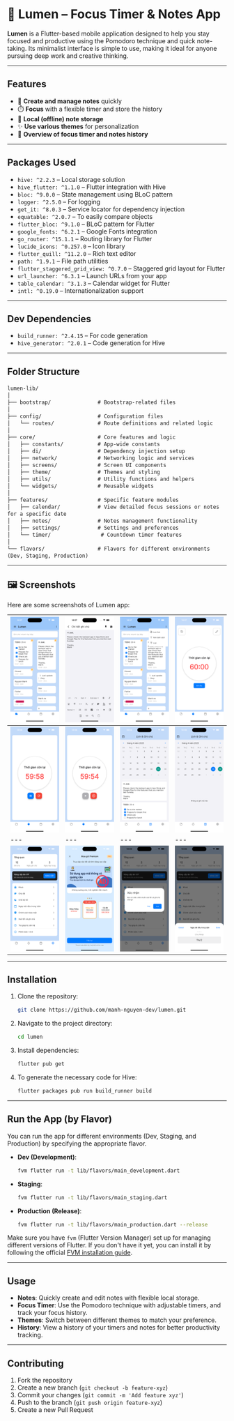 # 🌟 Lumen – Focus Timer & Notes App

**Lumen** is a Flutter-based mobile application designed to help you stay focused and productive using the Pomodoro technique and quick note-taking. Its minimalist interface is simple to use, making it ideal for anyone pursuing deep work and creative thinking.

---

## Features

- 📝 **Create and manage notes** quickly
- ⏱️ **Focus** with a flexible timer and store the history
- 💾 **Local (offline) note storage**
- ✨ **Use various themes** for personalization
- 📅 **Overview of focus timer and notes history**

---

## Packages Used

- `hive: ^2.2.3` – Local storage solution
- `hive_flutter: ^1.1.0` – Flutter integration with Hive
- `bloc: ^9.0.0` – State management using BLoC pattern
- `logger: ^2.5.0` – For logging
- `get_it: ^8.0.3` – Service locator for dependency injection
- `equatable: ^2.0.7` – To easily compare objects
- `flutter_bloc: ^9.1.0` – BLoC pattern for Flutter
- `google_fonts: ^6.2.1` – Google Fonts integration
- `go_router: ^15.1.1` – Routing library for Flutter
- `lucide_icons: ^0.257.0` – Icon library
- `flutter_quill: ^11.2.0` – Rich text editor
- `path: ^1.9.1` – File path utilities
- `flutter_staggered_grid_view: ^0.7.0` – Staggered grid layout for Flutter
- `url_launcher: ^6.3.1` – Launch URLs from your app
- `table_calendar: ^3.1.3` – Calendar widget for Flutter
- `intl: ^0.19.0` – Internationalization support

---

## Dev Dependencies

- `build_runner: ^2.4.15` – For code generation
- `hive_generator: ^2.0.1` – Code generation for Hive

---

## Folder Structure

```
lumen-lib/
│
├── bootstrap/               # Bootstrap-related files
│
├── config/                  # Configuration files
│   └── routes/              # Route definitions and related logic
│
├── core/                    # Core features and logic
│   ├── constants/           # App-wide constants
│   ├── di/                  # Dependency injection setup
│   ├── network/             # Networking logic and services
│   ├── screens/             # Screen UI components
│   ├── theme/               # Themes and styling
│   ├── utils/               # Utility functions and helpers
│   └── widgets/             # Reusable widgets
│
├── features/                # Specific feature modules
│   ├── calendar/            # View detailed focus sessions or notes for a specific date
│   ├── notes/               # Notes management functionality
│   ├── settings/            # Settings and preferences
│   └── timer/                # Countdown timer features
│
└── flavors/                 # Flavors for different environments (Dev, Staging, Production)
```

---

## 🖼️ Screenshots
Here are some screenshots of Lumen app:

| ![Screenshot 1](screenshots/screen1.png) | ![Screenshot 2](screenshots/screen2.png) | ![Screenshot 3](screenshots/screen3.png) | ![Screenshot 4](screenshots/screen4.png) |
|---|---|---|---|
| ![Screenshot 5](screenshots/screen5.png) | ![Screenshot 6](screenshots/screen6.png) | ![Screenshot 7](screenshots/screen7.png) | ![Screenshot 8](screenshots/screen8.png) |
|---|---|---|---|
| ![Screenshot 9](screenshots/screen9.png) | ![Screenshot 10](screenshots/screen10.png) | ![Screenshot 11](screenshots/screen11.png) | ![Screenshot 12](screenshots/screen12.png) |

---

## Installation

1. Clone the repository:
   ```bash
   git clone https://github.com/manh-nguyen-dev/lumen.git
   ```

2. Navigate to the project directory:
   ```bash
   cd lumen
   ```

3. Install dependencies:
   ```bash
   flutter pub get
   ```

4. To generate the necessary code for Hive:
   ```bash
   flutter packages pub run build_runner build
   ```

---

## Run the App (by Flavor)

You can run the app for different environments (Dev, Staging, and Production) by specifying the appropriate flavor.

- **Dev (Development)**:
  ```bash
  fvm flutter run -t lib/flavors/main_development.dart
  ```

- **Staging**:
  ```bash
  fvm flutter run -t lib/flavors/main_staging.dart
  ```

- **Production (Release)**:
  ```bash
  fvm flutter run -t lib/flavors/main_production.dart --release
  ```

Make sure you have `fvm` (Flutter Version Manager) set up for managing different versions of Flutter. If you don't have it yet, you can install it by following the official [FVM installation guide](https://fvm.app/documentation/getting-started/installation).

---

## Usage

- **Notes**: Quickly create and edit notes with flexible local storage.
- **Focus Timer**: Use the Pomodoro technique with adjustable timers, and track your focus history.
- **Themes**: Switch between different themes to match your preference.
- **History**: View a history of your timers and notes for better productivity tracking.

---

## Contributing

1. Fork the repository
2. Create a new branch (`git checkout -b feature-xyz`)
3. Commit your changes (`git commit -m 'Add feature xyz'`)
4. Push to the branch (`git push origin feature-xyz`)
5. Create a new Pull Request